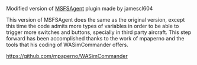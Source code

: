 Modified version of [MSFSAgent](https://github.com/jamescl604/MSFSVoiceAttackPlugin) plugin made by jamescl604

This version of MSFSAgent does the same as the original version, except this time the code admits more types of variables in order to be able to trigger more switches and buttons, specially in third party aircraft. This step forward has been accomplished thanks to the work of mpaperno and the tools that his coding of WASimCommander offers.

https://github.com/mpaperno/WASimCommander

